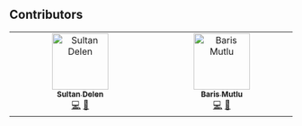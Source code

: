 ## Contributors

<!-- ALL-CONTRIBUTORS-LIST:START - Do not remove or modify this section -->
<!-- prettier-ignore-start -->
<!-- markdownlint-disable -->
<table>
  <tbody>
    <tr>
      <td align="center" valign="top" width="14.28%"><a href="https://github.com/sultandlen"><img src="https://avatars.githubusercontent.com/u/99362897?v=4?s=100" width="100px;" alt="Sultan Delen"/><br /><sub><b>Sultan Delen</b></sub></a><br /><a href="#code-sultandlen" title="Code">💻</a> <a href="#design-sultandlen" title="Design">🎨</a></td>
      <td align="center" valign="top" width="14.28%"><a href="https://mutlu.dev"><img src="https://avatars.githubusercontent.com/u/43097444?v=4?s=100" width="100px;" alt="Baris Mutlu"/><br /><sub><b>Baris Mutlu</b></sub></a><br /><a href="#code-mutludev" title="Code">💻</a> <a href="#design-mutludev" title="Design">🎨</a></td>
    </tr>
  </tbody>
</table>

<!-- markdownlint-restore -->
<!-- prettier-ignore-end -->

<!-- ALL-CONTRIBUTORS-LIST:END -->
